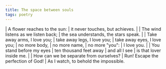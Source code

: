 ```yaml
---
title: The space between souls
tags: poetry
---
```


| A flower reaches to the sun:
| it never touches, but achieves.
|
| The wind listens as we listen back;
| the sea understands, the stars speak.
|
|   Take away arms, I love you;
|   take away legs, I love you;
|   take away eyes, I love you;
|   no more body,
|   no more name,
|   no more "you":
|   I love you.
|
| You stand before my eyes
| ten thousand feet away
| and all I see
| is that lover inside me.
|
| How can we be separate from ourselves?
| Run!  Escape the perfection of God!
| As I watch, to behold the impossible.
